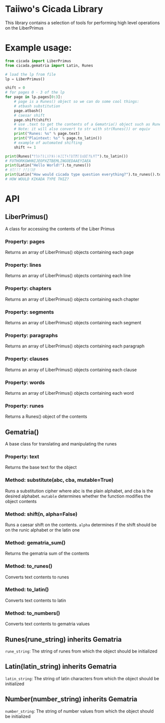 # Taiiwo's Cicada Library
This library contains a selection of tools for performing high level operations on the LiberPrimus

# Example usage:

```python
from cicada import LiberPrimus
from cicada.gematria import Latin, Runes

# load the lp from file
lp = LiberPrimus()

shift = 0
# for pages 0 - 3 of the lp
for page in lp.pages[0:3]:
    # page is a Runes() object so we can do some cool things:
    # atbash substitution
    page.atbash()
    # caesar shift
    page.shift(shift)
    # use .text to get the contents of a Gematria() object such as Runes()
    # Note: it will also convert to str with str(Runes()) or equiv
    print("Runes: %s" % page.text)
    print("Plaintext: %s" % page.to_latin())
    # example of automated shifting
    shift += 1

print(Runes("ᚠᚢᚦᚩᚱᚳᚷᚹᚻᚾᛁᛄᛇᛈᛉᛋᛏᛒᛖᛗᛚᛝᛟᛞᚪᚫᚣᛡᛠ").to_latin())
# FUTHORKGWHNIJEOPXZTBEMLINGOEDAAEYIAEA
print(Latin("Hello World!").to_runes())
# ᚻᛖᛚᛚᚩ ᚹᚩᚱᛚᛞ!
print(Latin("How would cicada type question everything?").to_runes().to_latin())
# HOW WOULD KIKADA TYPE THIZ?
```

# API

## LiberPrimus()
A class for accessing the contents of the Liber Primus

### Property: pages
Returns an array of LiberPrimus() objects containing each page

### Property: lines
Returns an array of LiberPrimus() objects containing each line

### Property: chapters
Returns an array of LiberPrimus() objects containing each chapter

### Property: segments
Returns an array of LiberPrimus() objects containing each segment

### Property: paragraphs
Returns an array of LiberPrimus() objects containing each paragraph

### Property: clauses
Returns an array of LiberPrimus() objects containing each clause

### Property: words
Returns an array of LiberPrimus() objects containing each word

### Property: runes
Returns a Runes() object of the contents

## Gematria()
A base class for translating and manipulating the runes

### Property: text
Returns the base text for the object

### Method: substitute(abc, cba, mutable=True)
Runs a substitution cipher where abc is the plain alphabet, and cba is the desired alphabet.
`mutable` determines whether the function modifies the object contents

### Method: shift(n, alpha=False)
Runs a caesar shift on the contents. `alpha` determines if the shift should be on the runic alphabet or the
latin one

### Method: gematria_sum()
Returns the gematria sum of the contents

### Method: to_runes()
Converts text contents to runes

### Method: to_latin()
Converts text contents to latin

### Method: to_numbers()
Converts text contents to gematria values

## Runes(rune_string) inherits Gematria
`rune_string`: The string of runes from which the object should be initialized

## Latin(latin_string) inherits Gematria
`latin_string`: The string of latin characters from which the object should be initialized

## Number(number_string) inherits Gematria
`number_string`: The string of number values from which the object should be initialized
